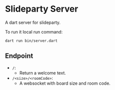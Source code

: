 # Slideparty Server

A dart server for slideparty.

To run it local run command:
```bash
dart run bin/server.dart
```

## Endpoint
- `/`: 
    - Return a welcome text.
- `/<size>/<roomCode>`:
    - A websocket with board size and room code.